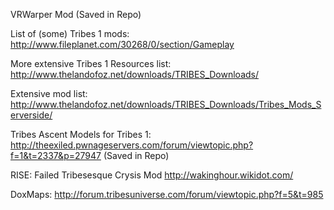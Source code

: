 VRWarper Mod (Saved in Repo)

List of (some) Tribes 1 mods:
http://www.fileplanet.com/30268/0/section/Gameplay

More extensive Tribes 1 Resources list:
http://www.thelandofoz.net/downloads/TRIBES_Downloads/

Extensive mod list:
http://www.thelandofoz.net/downloads/TRIBES_Downloads/Tribes_Mods_Serverside/

Tribes Ascent Models for Tribes 1:
http://theexiled.pwnageservers.com/forum/viewtopic.php?f=1&t=2337&p=27947 
(Saved in Repo)

RISE: Failed Tribesesque Crysis Mod http://wakinghour.wikidot.com/

DoxMaps:
http://forum.tribesuniverse.com/forum/viewtopic.php?f=5&t=985
